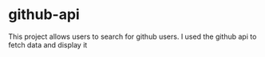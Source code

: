 # github-api
This project allows users to search for github users. I used the github api to fetch data and display it
